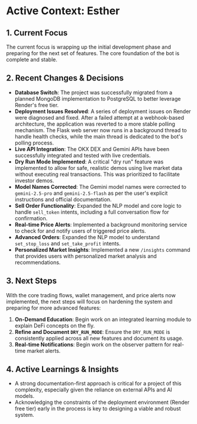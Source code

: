 # Active Context: Esther

## 1. Current Focus
The current focus is wrapping up the initial development phase and preparing for the next set of features. The core foundation of the bot is complete and stable.

## 2. Recent Changes & Decisions
- **Database Switch**: The project was successfully migrated from a planned MongoDB implementation to PostgreSQL to better leverage Render's free tier.
- **Deployment Issues Resolved**: A series of deployment issues on Render were diagnosed and fixed. After a failed attempt at a webhook-based architecture, the application was reverted to a more stable polling mechanism. The Flask web server now runs in a background thread to handle health checks, while the main thread is dedicated to the bot's polling process.
- **Live API Integration**: The OKX DEX and Gemini APIs have been successfully integrated and tested with live credentials.
- **Dry Run Mode Implemented**: A critical "dry run" feature was implemented to allow for safe, realistic demos using live market data without executing real transactions. This was prioritized to facilitate investor demos.
- **Model Names Corrected**: The Gemini model names were corrected to `gemini-2.5-pro` and `gemini-2.5-flash` as per the user's explicit instructions and official documentation.
- **Sell Order Functionality**: Expanded the NLP model and core logic to handle `sell_token` intents, including a full conversation flow for confirmation.
- **Real-time Price Alerts**: Implemented a background monitoring service to check for and notify users of triggered price alerts.
- **Advanced Orders**: Expanded the NLP model to understand `set_stop_loss` and `set_take_profit` intents.
- **Personalized Market Insights**: Implemented a new `/insights` command that provides users with personalized market analysis and recommendations.

## 3. Next Steps
With the core trading flows, wallet management, and price alerts now implemented, the next steps will focus on hardening the system and preparing for more advanced features:
1.  **On-Demand Education**: Begin work on an integrated learning module to explain DeFi concepts on the fly.
2.  **Refine and Document `DRY_RUN_MODE`**: Ensure the `DRY_RUN_MODE` is consistently applied across all new features and document its usage.
3.  **Real-time Notifications**: Begin work on the observer pattern for real-time market alerts.

## 4. Active Learnings & Insights
- A strong documentation-first approach is critical for a project of this complexity, especially given the reliance on external APIs and AI models.
- Acknowledging the constraints of the deployment environment (Render free tier) early in the process is key to designing a viable and robust system.
